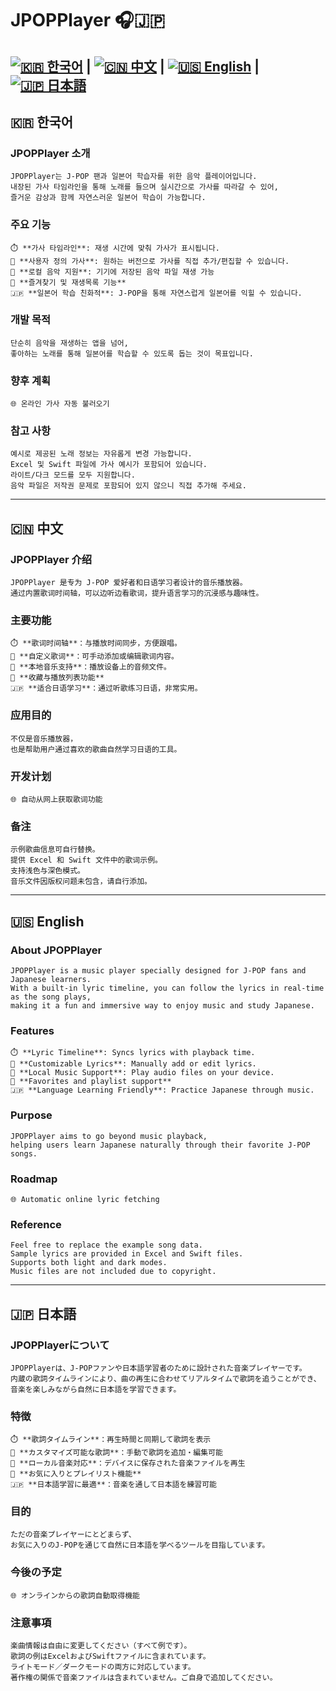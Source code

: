 # JPOPPlayer 🎧🇯🇵

[![🇰🇷 한국어](https://img.shields.io/badge/🇰🇷-%ED%95%9C%EA%B5%AD%EC%96%B4-blue?style=for-the-badge)](#korean) | 
[![🇨🇳 中文](https://img.shields.io/badge/🇨🇳-%E4%B8%AD%E6%96%87-brightgreen?style=for-the-badge)](#chinese) | 
[![🇺🇸 English](https://img.shields.io/badge/🇺🇸-English-red?style=for-the-badge)](#english) | 
[![🇯🇵 日本語](https://img.shields.io/badge/🇯🇵-%E6%97%A5%E6%9C%AC%E8%AA%9E-yellow?style=for-the-badge)](#japanese)
---

<a name="korean"></a>
## 🇰🇷 한국어

### JPOPPlayer 소개

	JPOPPlayer는 J-POP 팬과 일본어 학습자를 위한 음악 플레이어입니다.  
	내장된 가사 타임라인을 통해 노래를 들으며 실시간으로 가사를 따라갈 수 있어,  
	즐거운 감상과 함께 자연스러운 일본어 학습이 가능합니다.

### 주요 기능

	⏱️ **가사 타임라인**: 재생 시간에 맞춰 가사가 표시됩니다.  
	📝 **사용자 정의 가사**: 원하는 버전으로 가사를 직접 추가/편집할 수 있습니다.  
	📁 **로컬 음악 지원**: 기기에 저장된 음악 파일 재생 가능  
	📌 **즐겨찾기 및 재생목록 기능**  
	🇯🇵 **일본어 학습 친화적**: J-POP을 통해 자연스럽게 일본어를 익힐 수 있습니다.

### 개발 목적

	단순히 음악을 재생하는 앱을 넘어,  
	좋아하는 노래를 통해 일본어를 학습할 수 있도록 돕는 것이 목표입니다.

### 향후 계획

	🌐 온라인 가사 자동 불러오기

### 참고 사항

	예시로 제공된 노래 정보는 자유롭게 변경 가능합니다.  
	Excel 및 Swift 파일에 가사 예시가 포함되어 있습니다.  
	라이트/다크 모드를 모두 지원합니다.  
	음악 파일은 저작권 문제로 포함되어 있지 않으니 직접 추가해 주세요.

---

<a name="chinese"></a>
## 🇨🇳 中文

### JPOPPlayer 介绍

	JPOPPlayer 是专为 J-POP 爱好者和日语学习者设计的音乐播放器。  
	通过内置歌词时间轴，可以边听边看歌词，提升语言学习的沉浸感与趣味性。

### 主要功能

	⏱️ **歌词时间轴**：与播放时间同步，方便跟唱。  
	📝 **自定义歌词**：可手动添加或编辑歌词内容。  
	📁 **本地音乐支持**：播放设备上的音频文件。  
	📌 **收藏与播放列表功能**  
	🇯🇵 **适合日语学习**：通过听歌练习日语，非常实用。

### 应用目的

	不仅是音乐播放器，  
	也是帮助用户通过喜欢的歌曲自然学习日语的工具。

### 开发计划

	🌐 自动从网上获取歌词功能

### 备注

	示例歌曲信息可自行替换。  
	提供 Excel 和 Swift 文件中的歌词示例。  
	支持浅色与深色模式。  
	音乐文件因版权问题未包含，请自行添加。

---

<a name="english"></a>
## 🇺🇸 English

### About JPOPPlayer

	JPOPPlayer is a music player specially designed for J-POP fans and Japanese learners.  
	With a built-in lyric timeline, you can follow the lyrics in real-time as the song plays,  
	making it a fun and immersive way to enjoy music and study Japanese.

### Features

	⏱️ **Lyric Timeline**: Syncs lyrics with playback time.  
	📝 **Customizable Lyrics**: Manually add or edit lyrics.  
	📁 **Local Music Support**: Play audio files on your device.  
	📌 **Favorites and playlist support**  
	🇯🇵 **Language Learning Friendly**: Practice Japanese through music.

### Purpose

	JPOPPlayer aims to go beyond music playback,  
	helping users learn Japanese naturally through their favorite J-POP songs.

### Roadmap

	🌐 Automatic online lyric fetching

### Reference

	Feel free to replace the example song data.  
	Sample lyrics are provided in Excel and Swift files.  
	Supports both light and dark modes.  
	Music files are not included due to copyright.

---

<a name="japanese"></a>
## 🇯🇵 日本語

### JPOPPlayerについて

	JPOPPlayerは、J-POPファンや日本語学習者のために設計された音楽プレイヤーです。  
	内蔵の歌詞タイムラインにより、曲の再生に合わせてリアルタイムで歌詞を追うことができ、  
	音楽を楽しみながら自然に日本語を学習できます。

### 特徴

	⏱️ **歌詞タイムライン**：再生時間と同期して歌詞を表示  
	📝 **カスタマイズ可能な歌詞**：手動で歌詞を追加・編集可能  
	📁 **ローカル音楽対応**：デバイスに保存された音楽ファイルを再生  
	📌 **お気に入りとプレイリスト機能**  
	🇯🇵 **日本語学習に最適**：音楽を通して日本語を練習可能

### 目的

	ただの音楽プレイヤーにとどまらず、  
	お気に入りのJ-POPを通じて自然に日本語を学べるツールを目指しています。

### 今後の予定

	🌐 オンラインからの歌詞自動取得機能

### 注意事項

	楽曲情報は自由に変更してください（すべて例です）。  
	歌詞の例はExcelおよびSwiftファイルに含まれています。  
	ライトモード／ダークモードの両方に対応しています。  
	著作権の関係で音楽ファイルは含まれていません。ご自身で追加してください。
